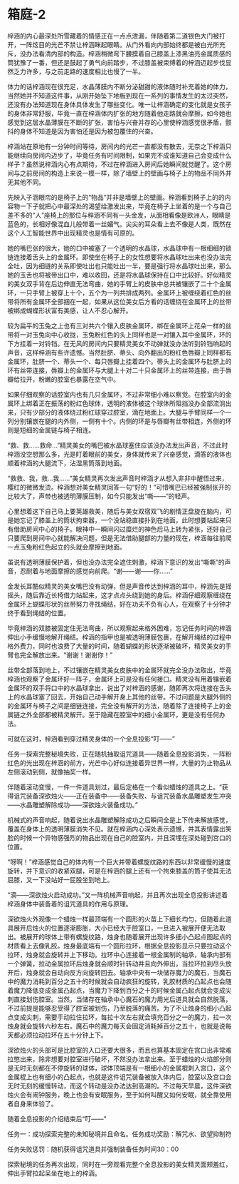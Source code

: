 # 箱庭-2

梓涵的内心最深处所雪藏着的情感正在一点点泄漏，伴随着第二道银色大门被打开，一阵炫目的光芒不禁让梓涵眯起眼睛。从门外看向内部始终都是被白光所充斥，没办法看清内部的构造。梓涵稍微弯下腰摸着自己膝盖上漆黑油亮金属质感的筒犹豫了一番，但还是鼓起了勇气向前踏步，不过膝盖被束缚着的梓涵迈起步伐显然乏力许多，与之前走路的速度相比也慢了一半。

体力的话梓涵现在很充足，水晶薄膜内不断分泌甜甜的液体随时补充着她的体力，当然她并不知道这件事，从刚开始坠下地板到现在一系列的事情发生的太过突然，还没有办法知道现在身体具体发生了哪些变化。唯一让梓涵确定的变化就是女孩子的身体非常舒服，毕竟一直在梓涵体内扩张的地方随着他走路就会摩擦，如今她也感觉到这层水晶薄膜在不断的扩张，害怕与兴奋并存的心里使梓涵感觉很矛盾，颤抖的身体不知道是因为害怕还是因为被包覆住的兴奋。

梓涵站在原地有一分钟时间等待，房间内的光芒一直都没有散去，无奈之下梓涵只能继续向房间内迈步了，毕竟任务有时间限制，如果完不成谁知道自己会变成什么样子？虽然说梓涵内心有点期待，不过在梓涵进入房间后她瞬间就觉醒了。这个房间与之前房间的构造上来说一模一样，除了墙壁上的壁画与椅子上的物品不同外并无其他不同。

先映入子涵眼帘的是椅子上的“物品”并非是墙壁上的壁画。梓涵看到椅子上的的内容物一下子就把心中最深处的渴望给激发出来，毕竟在椅子上坐着的是一个与自己差不多的“人”座椅上的那位与梓涵不同有一头金发，从面相看像是欧洲人，眼睛是蓝色的，长相好像混血儿般带着一丝媚气。尖尖的耳朵看上去不像是人类，既然在这个人工智能世界中出现精灵也是情有可原的。

她的嘴巴张的很大，她的口中被塞了一个透明的水晶球，水晶球中有一根细细的锁链连接着舌头上的金属环。即使坐在椅子上的女性想要将水晶球吐出来也没办法完全吐，因为细链的关系即使吐出也只能吐出一半，要是强行将水晶球吐出来，那么她的玉舌也将被带出口中，难以收回，还是将水晶球保持在口中比较好。好似精灵的美女双手背在后边伸直无法弯曲，她的手臂上的皮肤中总共被镶嵌了二十个金属环，一只手臂上被穿上十个，五个为一列共排成两列。金属环上被缠绕着红色的丝带将所有金属环全部捆在一起，如果从这位美女后方看的话缠绕在金属环上的丝带被绑成蝴蝶形状富有美感，让人不忍心解开。

较为扁平的玉兔之上也有三对共六个镶入皮肤金属环，绑在金属环上花朵一样的丝带将一对玉兔向中心收拢，玉兔粉红色的头上同样也是一对镶入其中金属环，环的下方挂着一对铃铛。在无风的房间内只要精灵美女不动弹就没办法听到铃铛响起的声音，这样梓涵有些许遗憾。当然肚脐、蒂头、向外翻出的粉红色唇瓣上同样都有金属环，肚脐一个、蒂头一个、每只唇瓣上挂着四个。蒂头上的金属环与肚脐上的环有丝带连接，唇瓣上的金属环与大腿上十对二十只金属环上的丝带连接，由于唇瓣给拉开，粉嫩的腔室也暴露在空气中。

如果仔细观察的话腔室内也有几只金属环，不过非常细小难以察觉。在腔室内的金属环上绑着正在振荡的粉红色球体，透明的液体被这个球体所阻挡没办全部流淌出来，只有少部分的液体绕过粉红球穿过腔室，滴在地面上。大腿与手臂同样一个一列分别镶嵌在腿的内外侧，一侧有十个。内侧的环是与唇瓣有丝带相连，外侧的环则是短细的金属链与椅子相连。

“救、救……救命…”精灵美女的嘴巴被水晶球塞住应该没办法发出声音，不过此时梓涵没空想那么多，光是盯着眼前的美女，身体就传来了兴奋感觉，滴答的液体也顺着梓涵的大腿流下，沾湿黑筒落到地面。

“救救、我，救…我……”美女精灵再次发出声音时梓涵才从想入非非中醒悟过来，樱红的微微发烫。梓涵想对美女精灵回答一句“好的！”可惜嘴巴已经被强制张开的比较大了，声带也被透明薄膜压制，如今只能发出“嘶——”的轻声。

心里想着这下自己马上要英雄救美，随后与美女双宿双飞的剧情正盘旋在脑内，可是她忘记了膝盖上的筒状拘束器，一个没站稳直接扑到在地面，此时想要站起来只有借助房间中心的椅子。眼神中一瞬间闪过糜烂的神色后马上转为紧张，还好自己只要爬到房间中心就能解决问题，但是无法借助腿部的力量的现在，梓涵每往前爬一点玉兔粉红色起立的头就会摩擦到地面。

虽说有透明薄膜保护着，但也没办法完全遮住刺激，梓涵下意识的发出“嘶嘶”的声音，忍耐着与地面摩擦的感觉向前爬。“谢——谢——你……”

金发长耳酷似精灵的美女嘴巴没有动弹，但是声音传达到梓涵的耳中，梓涵先是摇摇头，随后靠近长椅借力站起来，这才点点头绕到她的身后。梓涵仔细观察缠绕在金属环上蝴蝶形状的丝带努力寻找绳结，好在功夫不负有心人，在观察了十分钟才终于看到绳结的位置。

毕竟梓涵的双膝被固定住无法弯曲，所以观察起来格外困难，忘记任务时间的梓涵伸出小手缓慢地解开绳结。梓涵的指甲也是被透明薄膜包裹，在解开绳结的过程中格外费力，同时也浪费了大量的时间，随着蝴蝶的形状逐渐被破坏，精灵美女的手臂也完全解放出来。“谢谢！谢谢你！”

丝带全部落到地上，不过镶嵌在精灵美女皮肤中的金属环就完全没办法取出，毕竟梓涵也观察了金属环好一阵子，金属环上可是没有任何接口。精灵没有用着镶嵌着金属环的双手将口中的水晶球拿出，说出了对梓涵的感谢，随即再次将连接在舌头上的水晶球塞了回去，开始自己动手解开身上其他的丝带。不过问题是大腿外侧的的金属环与椅子之间是细链连接，完全没有解开的方法，随着除了连接椅子上的金属链之外全部都被精灵解开。至于隐藏在腔室中的细小金属环，更是没有任何办法。

可就在这时，梓涵看到穿过精灵身体的一个全息投影“叮——”

任务一探索完整秘境失败，正在随机抽取诅咒道具——随着全息投影消失，一阵粉红色的光出现在梓涵的前方，光芒中心好似连接着异世界一样，大量的为止物品从左侧滚动到侧，就像抽奖一样。

伴随着滚动变慢，一件一件道具划过，最后定格在一个看似蜡烛的道具之上。“获得诅咒装备深欲烛火——正在装备中——装备失败、与诅咒装备水晶雕塑发生冲突——水晶雕塑解除成功——深欲烛火装备成功。”

机械式的声音响起，随着说出水晶雕塑解除成功之后瞬间全是上下传来解放感觉，覆盖在身体上的透明薄膜消失不见。就在梓涵内心深处表示遗憾，并其表情露出笑脸的时候一个异物感强烈的物品出现在自己的腔室内，并且深埋在深处碰到宫口的位置。

“呀啊！”梓涵感觉自己的体内有一个巨大并带着螺旋纹路的东西以非常缓慢的速度旋转，并下意识的收紧双腿，可是在梓涵的腿上还有一个拘束膝盖的筒子使其无法屈膝，又一下没站好一屁股坐到地上。

“滴——深欲烛火启动成功。”又一阵机械声音响起，并且再次出现全息投影讲述着梓涵身体中装备着的诅咒道具的作用与原理。

深欲烛火外观像一个蜡烛一样最顶端有一个圆形的火苗上下细长均匀，但随着此道具展开后烛火的位置逐渐膨胀，大小已经大于腔室口，一旦进入被展开便无法取出。被展开的球体上带有螺旋纹路，烛身也随着展开出现许多细小凸起点图起点的材质看上去像乳胶。烛身最底端有一个圆形拉环，根据全息投影显示只要拉动这个拉环，烛身就会旋转并上下移动。拉环中心连接着一根金属制的轴承，轴承内部有一个弹簧，拉动金属拉环后烛身就会顺时针转动并且向外伸出，当拉环拉到尽头放开后，烛身就会自动向反方向旋转回去。轴承中央有一块储存魔力的魔石，当魔石中的魔力消耗到百分之五十的时候就会自动疯狂的旋转，乳胶材质的凸起点也会随着魔力降低变成金属凸起点，当魔力下降到百分之十的时候金属凸起点就会变成尖刺直接划伤腔室。当然，当储存在轴承中心魔石的魔力用光后道具就会自然脱落，不过前提是能够忍受得了腔室被划伤，乃至脱落的痛苦。为了不让烛身的细小凸起点变成尖刺，需要手动拉住拉环，每拉十次左右就会填充百分之一的魔力，拉一次烛身就会旋转六秒左右。魔石中的魔力每天会固定消耗掉百分之五十，也就是说每天都必须拉动拉环在五十分钟上下。

深欲烛火的头部可是比腔室的入口还要大很多，而且也算基本固定在宫口出非常难拉憋出来，除非想要对腔室进行破坏，不然没办法拿出来。至于蜡烛的火焰部分则是无时无刻都在不停旋转的球体，球体顶端是有一根细小的金属棍刺入宫口，这个金属棍上也有细小的凸起点，也就是这件诅咒装备被放入体内后，腔室以及宫口会无时无刻的缓慢转动，而这个转动是没办法达到高潮的。不过每天早晨，这件深欲烛火会有闹钟服务，晚上也会有安眠服务，至于如何叫醒又如何安眠，就全靠使用者自身来体验了。

随着全息投影的介绍结束后“叮——”

任务一：成功探索完整的未知秘境并且命名。任务成功奖励：解咒水、欲望抑制符

任务失败惩罚：随机获得诅咒道具并强制装备任务时间30：00

探索秘境的任务再次出现，同时在一旁观看完整个全息投影的美女精灵面颊羞红，伸出手臂拉起呆坐在地上的梓涵。 

 